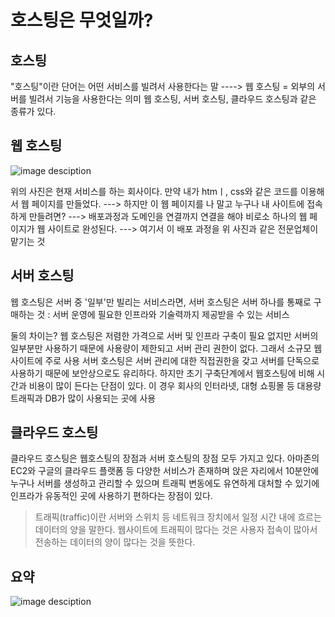 # 호스팅은 무엇일까?

## 호스팅

"호스팅"이란 단어는 어떤 서비스를 빌려서 사용한다는 말
----> 웹 호스팅 = 외부의 서버를 빌려서 기능을 사용한다는 의미
웹 호스팅, 서버 호스팅, 클라우드 호스팅과 같은 종류가 있다.

## 웹 호스팅

![image desciption](https://velog.velcdn.com/images%2Fdreamjh%2Fpost%2Fa930387c-893c-4d59-a6c9-ae02b12c7eee%2Fimage.png)

위의 사진은 현재 서비스를 하는 회사이다.
만약 내가 htmㅣ, css와 같은 코드를 이용해서 웹 페이지를 만들었다.
---> 하지만 이 웹 페이지를 나 말고 누구나 내 사이트에 접속하게 만들려면?
---> 배포과정과 도메인을 연결까지 연결을 해야 비로소 하나의 웹 페이지가 웹 사이트로 완성된다.
---> 여기서 이 배포 과정을 위 사진과 같은 전문업체이 맡기는 것

## 서버 호스팅

웹 호스팅은 서버 중 '일부'만 빌리는 서비스라면, 서버 호스팅은 서버 하나를 통째로 구매하는 것
: 서버 운영에 필요한 인프라와 기술력까지 제공받을 수 있는 서비스

둘의 차이는?
웹 호스팅은 저렴한 가격으로 서버 및 인프라 구축이 필요 없지만 서버의 일부분만 사용하기 때문에 사용량이 제한되고 서버 관리 권한이 없다.
그래서 소규모 웹사이트에 주로 사용
서버 호스팅은 서버 관리에 대한 직접권한을 갖고 서버를 단독으로 사용하기 때문에 보안상으로도 유리하다. 하지만 초기 구축단계에서 웹호스팅에 비해 시간과 비용이 많이 든다는 단점이 있다.
이 경우 회사의 인터라넷, 대형 쇼핑몰 등 대용량 트래픽과 DB가 많이 사용되는 곳에 사용

## 클라우드 호스팅

클라우드 호스팅은 웹호스팅의 장점과 서버 호스팅의 장점 모두 가지고 있다.
아마존의 EC2와 구글의 클라우드 플랫폼 등 다양한 서비스가 존재하며 앉은 자리에서 10분안에 누구나 서버를 생성하고 관리할 수 있으며 트래픽 변동에도 유연하게 대처할 수 있기에 인프라가 유동적인 곳에 사용하기 편하다는 장점이 있다.

> 트래픽(traffic)이란 서버와 스위치 등 네트워크 장치에서 일정 시간 내에 흐르는 데이터의 양을 말한다. 웹사이트에 트래픽이 많다는 것은 사용자 접속이 많아서 전송하는 데이터의 양이 많다는 것을 뜻한다.

## 요약

![image desciption](https://velog.velcdn.com/images%2Fdreamjh%2Fpost%2Fa8f3babe-47e2-48b1-b03c-60aa1b341b35%2Fimage.png)
